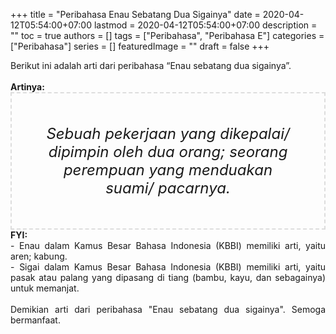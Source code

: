 +++
title = "Peribahasa Enau Sebatang Dua Sigainya"
date = 2020-04-12T05:54:00+07:00
lastmod = 2020-04-12T05:54:00+07:00
description = ""
toc = true
authors = []
tags = ["Peribahasa", "Peribahasa E"]
categories = ["Peribahasa"]
series = []
featuredImage = ""
draft = false
+++

<div dir="ltr" style="text-align: left;" trbidi="on"><div style="text-align: justify;">Berikut ini adalah arti dari peribahasa “Enau sebatang dua sigainya”.</div><br /><div style="text-align: justify;"><b>Artinya:</b></div><div style="border: 2px dashed #ddd; font-size: 24px; height: auto; margin: 0 auto; padding: 50px; text-align: center; width: auto;"><i>Sebuah pekerjaan yang dikepalai/ dipimpin oleh dua orang; seorang perempuan yang menduakan suami/ pacarnya.</i></div><div style="text-align: justify;"><b>FYI:</b><br />- Enau dalam Kamus Besar Bahasa Indonesia (KBBI) memiliki arti, yaitu aren; kabung.<br />- Sigai dalam Kamus Besar Bahasa Indonesia (KBBI) memiliki arti, yaitu pasak atau palang yang dipasang di tiang (bambu, kayu, dan sebagainya) untuk memanjat.</div><br /><div style="text-align: justify;">Demikian arti dari peribahasa "Enau sebatang dua sigainya". Semoga bermanfaat. </div></div>
